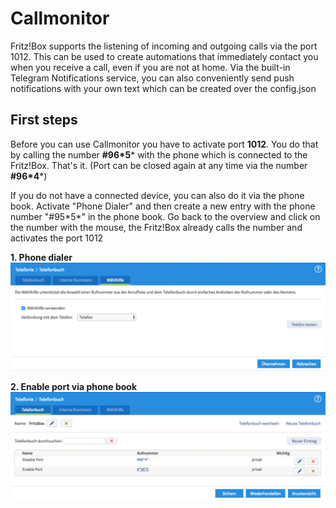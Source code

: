 # Callmonitor

Fritz!Box supports the listening of incoming and outgoing calls via the port 1012. This can be used to create automations that immediately contact you when you receive a call, even if you are not at home. Via the built-in Telegram Notifications service, you can also conveniently send push notifications with your own text which can be created over the config.json



## First steps

Before you can use Callmonitor you have to activate port **1012**. You do that by calling the number **#96\*5*** with the phone which is connected to the Fritz!Box. That's it. (Port can be closed again at any time via the number **#96\*4***)

If you do not have a connected device, you can also do it via the phone book. Activate "Phone Dialer" and then create a new entry with the phone number "#95\*5*" in the phone book. Go back to the overview and click on the number with the mouse, the Fritz!Box already calls the number and activates the port 1012



**1. Phone dialer**
![Dialer](https://raw.githubusercontent.com/fox34/homebridge-fritz-platform/master/docs/images/dialer.png)



**2. Enable port via phone book**
![PhoneBook](https://raw.githubusercontent.com/fox34/homebridge-fritz-platform/master/docs/images/ports_callmonitor.png)
